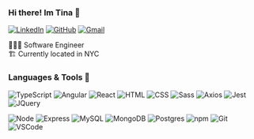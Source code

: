 ### Hi there! Im Tina 👋

[![LinkedIn](https://img.shields.io/badge/christinatka%20-%230077B5.svg?&style=flat-square&logo=linkedin&logoColor=white&link=https://www.linkedin.com/in/christinatka/)](https://www.linkedin.com/in/christinatka/)
[![GitHub](https://img.shields.io/badge/christinatka%20-%23121011.svg?&style=flat-square&logo=github&logoColor=white&link=https://github.com/christinatka)](https://github.com/christinatka)
[![Gmail](https://img.shields.io/badge/christinatka%20-%23D14836.svg?&style=flat-square&logo=gmail&logoColor=white&link=mailto:christinatka@gmail.com)](mailto:christinatka@gmail.com)

👩🏻‍💻 Software Engineer  
🏗 Currently located in NYC

### Languages & Tools 💬
![TypeScript](https://img.shields.io/badge/TypeScript%20-%23323330.svg?&style=flat-square&logo=typescript&logoColor=%23F7DF1E)
![Angular](https://img.shields.io/badge/Angular-DD0031?style=flat-square&logo=angular&logoColor=white)
![React](https://img.shields.io/badge/React%20-%2320232a.svg?&style=flat-square&logo=react&logoColor=%2361DAFB)
![HTML](https://img.shields.io/badge/HTML5%20-%23E34F26.svg?&style=flat-square&logo=html5&logoColor=white)
![CSS](https://img.shields.io/badge/CSS3%20-%231572B6.svg?&style=flat-square&logo=css3&logoColor=white)
![Sass](https://img.shields.io/badge/Sass%20-%231582B7.svg?&style=flat-square&logo=Sass&logoColor=pink)
![Axios](https://img.shields.io/badge/-Axios-blueviolet?&style=flat-square)
![Jest](https://img.shields.io/badge/Jest%20-%23C21325.svg?&style=flat-square&logo=Jest&logoColor=white)
![JQuery](https://img.shields.io/badge/-jQuery-orange?&style=flat-square)

![Node](https://img.shields.io/badge/Node.js%20-%2343853D.svg?&style=flat-square&logo=node.js&logoColor=white)
![Express](https://img.shields.io/badge/Express%20-%23404d59.svg?&style=flat-square&logo=express&logoColor=white)
![MySQL](https://img.shields.io/badge/MySQL-%2300f.svg?&style=flat-square&logo=mysql&logoColor=white)
![MongoDB](https://img.shields.io/badge/MongoDB-%234ea94b.svg?&style=flat-square&logo=mongodb&logoColor=white)
![Postgres](https://img.shields.io/badge/-PostgreSQL-336791.svg?logo=postgresql&style=flat)
![npm](https://img.shields.io/badge/npm-%234ea94b.svg?&style=flat-square&logo=npm&logoColor=yellow)
![Git](https://img.shields.io/badge/Git%20-%23F05033.svg?&style=flat-square&logo=git&logoColor=white)
![VSCode](https://img.shields.io/badge/VS%20Code%20-%23007ACC.svg?&style=flat-square&logo=visual-studio-code&logoColor=white)
